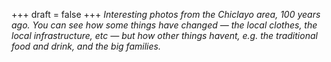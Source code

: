 
+++
draft = false
+++
_Interesting photos from the Chiclayo area, 100 years ago. You can see how some things have changed &mdash; the local clothes, the local infrastructure, etc &mdash; but how other things havent, e.g. the traditional food and drink, and the big families._
